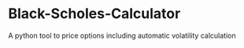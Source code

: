 # Black-Scholes-Calculator
A python tool to price options including automatic volatility calculation
